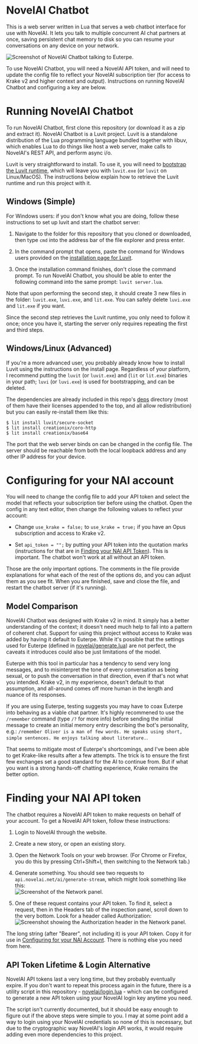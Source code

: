 # NovelAI Chatbot

This is a web server written in Lua that serves a web chatbot interface for use with NovelAI. It lets you talk to multiple concurrent AI chat partners at once, saving persistent chat memory to disk so you can resume your conversations on any device on your network.

![Screenshot of NovelAI Chatbot talking to Euterpe.](https://i.imgur.com/fzYkVLd.png)

To use NovelAI Chatbot, you will need a NovelAI API token, and will need to update the config file to reflect your NovelAI subscription tier (for access to Krake v2 and higher context and output). Instructions on running NovelAI Chatbot and configuring a key are below.

# Running NovelAI Chatbot

To run NovelAI Chatbot, first clone this repository (or download it as a zip and extract it). NovelAI Chatbot is a Luvit project. Luvit is a standalone distribution of the Lua programming language bundled together with libuv, which enables Lua to do things like host a web server, make calls to NovelAI's REST API, and perform async i/o.

Luvit is very straightforward to install. To use it, you will need to [bootstrap the Luvit runtime](https://luvit.io/install.html), which will leave you with `luvit.exe` (or `luvit` on Linux/MacOS). The instructions below explain how to retrieve the Luvit runtime and run this project with it.

## Windows (Simple)

For Windows users: if you don't know what you are doing, follow these instructions to set up luvit and start the chatbot server:

1.  Navigate to the folder for this repository that you cloned or downloaded, then type `cmd` into the address bar of the file explorer and press enter.

2. In the command prompt that opens, paste the command for Windows users provided on the [installation page for Luvit](https://luvit.io/install.html).

3. Once the installation command finishes, don't close the command prompt. To run NovelAI Chatbot, you should be able to enter the following command into the same prompt: `luvit server.lua`.

Note that upon performing the second step, it should create 3 new files in the folder: `luvit.exe`, `luvi.exe`, and `lit.exe`. You can safely delete `luvi.exe` and `lit.exe` if you want.

Since the second step retrieves the Luvit runtime, you only need to follow it once; once you have it, starting the server only requires repeating the first and third steps.

## Windows/Linux (Advanced)

If you're a more advanced user, you probably already know how to install Luvit using the instructions on the install page. Regardless of your platform, I recommend putting the `luvit` (or `luvit.exe`) and (`lit` or `lit.exe`) binaries in your path; `luvi` (or `luvi.exe`) is used for bootstrapping, and can be deleted.

The dependencies are already included in this repo's [deps](deps) directory (most of them have their licenses appended to the top, and all allow redistribution) but you can easily re-install them like this:

```
$ lit install luvit/secure-socket
$ lit install creationix/coro-http
$ lit install creationix/base64
```

The port that the web server binds on can be changed in the config file. The server should be reachable from both the local loopback address and any other IP address for your device.

# Configuring for your NAI account

You will need to change the config file to add your API token and select the model that reflects your subscription tier before using the chatbot. Open the config in any text editor, then change the following values to reflect your account:

* Change `use_krake = false;` to `use_krake = true;` if you have an Opus subscription and access to Krake v2.

* Set `api_token = "";` by putting your API token into the quotation marks (instructions for that are in [Finding your NAI API Token](#finding-your-nai-api-token)). This is important. The chatbot won't work at all without an API token.

Those are the only important options. The comments in the file provide explanations for what each of the rest of the options do, and you can adjust them as you see fit. When you are finished, save and close the file, and restart the chatbot server (if it's running).

## Model Comparison

NovelAI Chatbot was designed with Krake v2 in mind. It simply has a better understanding of the context; it doesn't need much help to fall into a pattern of coherent chat. Support for using this project without access to Krake was added by having it default to Euterpe. While it's possible that the settings used for Euterpe (defined in [novelai/generate.lua](novelai/generate.lua)) are not perfect, the caveats it introduces could also be just limitations of the model.

Euterpe with this tool in particular has a tendency to send very long messages, and to misinterpret the tone of every conversation as being sexual, or to push the conversation in that direction, even if that's not what you intended. Krake v2, in my experience, doesn't default to that assumption, and all-around comes off more human in the length and nuance of its responses.

If you are using Euterpe, testing suggests you may have to coax Euterpe into behaving as a viable chat partner. It's highly recommened to use the `/remember` command (type `/?` for more info) before sending the initial message to create an initial memory entry describing the bot's personality, e.g.: `/remember Oliver is a man of few words. He speaks using short, simple sentences. He enjoys talking about literature.`.

That seems to mitigate most of Euterpe's shortcomings, and I've been able to get Krake-like results after a few attempts. The trick is to ensure the first few exchanges set a good standard for the AI to continue from. But if what you want is a strong hands-off chatting experience, Krake remains the better option.

# Finding your NAI API token

The chatbot requires a NovelAI API token to make requests on behalf of your account. To get a NovelAI API token, follow these instructions:

1. Login to NovelAI through the website.

2. Create a new story, or open an existing story.

3. Open the Network Tools on your web browser. (For Chrome or Firefox, you do this by pressing Ctrl+Shift+I, then switching to the Network tab.)

4. Generate something. You should see two requests to `api.novelai.net/ai/generate-stream`, which might look something like this:  
![Screenshot of the Network panel.](https://i.imgur.com/N2RMLuR.png)

5. One of these request contains your API token. To find it, select a request, then in the Headers tab of the inspection panel, scroll down to the very bottom. Look for a header called Authorization:  
![Screenshot showing the Authorization header in the Network panel.](https://i.imgur.com/UOJKQK4.png)

The long string (after "Bearer", not including it) is your API token. Copy it for use in [Configuring for your NAI Account](#configuring-for-your-nai-account). There is nothing else you need from here.

## API Token Lifetime & Login Alternative

NovelAI API tokens last a very long time, but they probably eventually expire. If you don't want to repeat this process again in the future, there is a utility script in this repository - [novelai/login.lua](novelai/login.lua) - which can be configured to generate a new API token using your NovelAI login key anytime you need.

The script isn't currently documented, but it should be easy enough to figure out if the above steps were simple to you. I may at some point add a way to login using your NovelAI credentials so none of this is necessary, but due to the cryptographic way NovelAI's login API works, it would require adding even more dependencies to this project.
